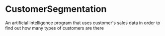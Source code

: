 # CustomerSegmentation
An artificial intelligence program that uses customer's sales data in order to find out how many types of customers are there
